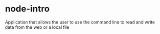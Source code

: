# node-intro

Application that allows the user to use the command line to read and write data from the web or a local file
